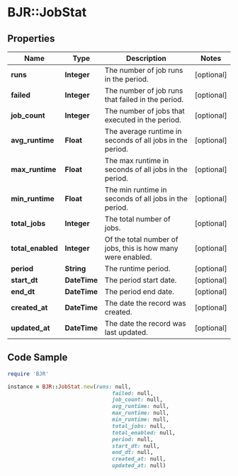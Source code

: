 # BJR::JobStat

## Properties

Name | Type | Description | Notes
------------ | ------------- | ------------- | -------------
**runs** | **Integer** | The number of job runs in the period. | [optional] 
**failed** | **Integer** | The number of job runs that failed in the period. | [optional] 
**job_count** | **Integer** | The number of jobs that executed in the period. | [optional] 
**avg_runtime** | **Float** | The average runtime in seconds of all jobs in the period. | [optional] 
**max_runtime** | **Float** | The max runtime in seconds of all jobs in the period. | [optional] 
**min_runtime** | **Float** | The min runtime in seconds of all jobs in the period. | [optional] 
**total_jobs** | **Integer** | The total number of jobs. | [optional] 
**total_enabled** | **Integer** | Of the total number of jobs, this is how many were enabled. | [optional] 
**period** | **String** | The runtime period. | [optional] 
**start_dt** | **DateTime** | The period start date. | [optional] 
**end_dt** | **DateTime** | The period end date. | [optional] 
**created_at** | **DateTime** | The date the record was created. | [optional] 
**updated_at** | **DateTime** | The date the record was last updated. | [optional] 

## Code Sample

```ruby
require 'BJR'

instance = BJR::JobStat.new(runs: null,
                                 failed: null,
                                 job_count: null,
                                 avg_runtime: null,
                                 max_runtime: null,
                                 min_runtime: null,
                                 total_jobs: null,
                                 total_enabled: null,
                                 period: null,
                                 start_dt: null,
                                 end_dt: null,
                                 created_at: null,
                                 updated_at: null)
```


